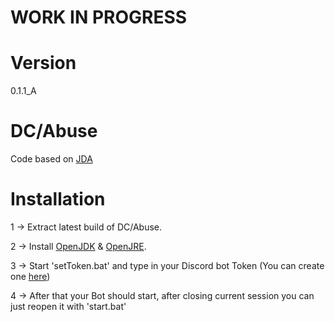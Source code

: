 # WORK IN PROGRESS
# Version
0.1.1_A

# DC/Abuse
Code based on [JDA](https://github.com/discord-jda/JDA)

# Installation
1 -> Extract latest build of DC/Abuse.

2 -> Install [OpenJDK](https://builds.openlogic.com/downloadJDK/openlogic-openjdk/21.0.3+9/openlogic-openjdk-21.0.3+9-windows-x64.msi) & [OpenJRE](https://builds.openlogic.com/downloadJDK/openlogic-openjdk-jre/21.0.3+9/openlogic-openjdk-jre-21.0.3+9-windows-x64.msi).

3 -> Start 'setToken.bat' and type in your Discord bot Token (You can create one [here](https://discord.com/developers/applications))

4 -> After that your Bot should start, after closing current session you can just reopen it with 'start.bat'
